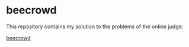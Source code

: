 # beecrowd

This repository contains my solution to the problems of the online judge: 

[beecrowd](https://www.beecrowd.com.br)
